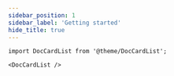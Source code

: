 ```yaml
---
sidebar_position: 1
sidebar_label: 'Getting started'
hide_title: true
---
```


```mdx-code-block
import DocCardList from '@theme/DocCardList';

<DocCardList />
```